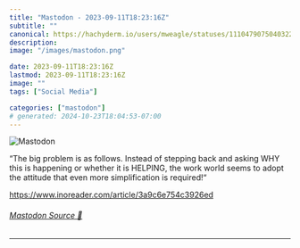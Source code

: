 ```yaml
---
title: "Mastodon - 2023-09-11T18:23:16Z"
subtitle: ""
canonical: https://hachyderm.io/users/mweagle/statuses/111047907504032264
description:
image: "/images/mastodon.png"

date: 2023-09-11T18:23:16Z
lastmod: 2023-09-11T18:23:16Z
image: ""
tags: ["Social Media"]

categories: ["mastodon"]
# generated: 2024-10-23T18:04:53-07:00
---
```

![Mastodon](/images/mastodon.png)

<p>“The big problem is as follows. Instead of stepping back and asking WHY this is happening or whether it is HELPING, the work world seems to adopt the attitude that even more simplification is required!“</p><p><a href="https://www.inoreader.com/article/3a9c6e754c3926ed" target="_blank" rel="nofollow noopener noreferrer" translate="no"><span class="invisible">https://www.</span><span class="ellipsis">inoreader.com/article/3a9c6e75</span><span class="invisible">4c3926ed</span></a></p>


###### [Mastodon Source 🐘](https://hachyderm.io/@mweagle/111047907504032264)

___
